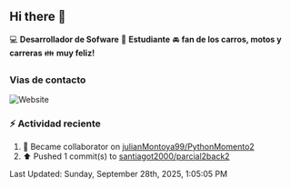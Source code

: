 ## Hi there 👋

:computer: **Desarrollador de Sofware**
:pencil: **Estudiante**
:oncoming_automobile: **fan de los carros, motos y carreras**
:family: **muy feliz!**

### Vias de contacto
![Website](https://img.shields.io/website?url=https%3A%2F%2Fgithub.com%2Fsantiagot2000)

### :zap: Actividad reciente
<!--RECENT_ACTIVITY:start-->
1. 🤝 Became collaborator on [julianMontoya99/PythonMomento2](https://github.com/julianMontoya99/PythonMomento2)<br>
2. ⬆️ Pushed 1 commit(s) to [santiagot2000/parcial2back2](https://github.com/santiagot2000/parcial2back2)<br>
<!--RECENT_ACTIVITY:end-->
<!--RECENT_ACTIVITY:last_update-->
Last Updated: Sunday, September 28th, 2025, 1:05:05 PM
<!--RECENT_ACTIVITY:last_update_end-->
